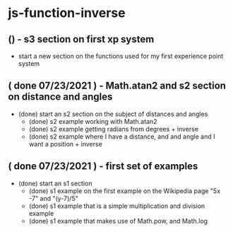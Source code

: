 # js-function-inverse

## () - s3 section on first xp system
* start a new section on the functions used for my first experience point system

## ( done 07/23/2021 ) - Math.atan2 and s2 section on distance and angles
* (done) start an s2 section on the subject of distances and angles
  * (done) s2 example working with Math.atan2
  * (done) s2 example getting radians from degrees + inverse
  * (done) s2 example where I have a distance, and and angle and I want a position + inverse

## ( done 07/23/2021 ) - first set of examples
* (done) start an s1 section
  * (done) s1 example on the first example on the Wikipedia page "5x -7" and "(y-7)/5"
  * (done) s1 example that is a simple multiplication and division example
  * (done) s1 example that makes use of Math.pow, and Math.log